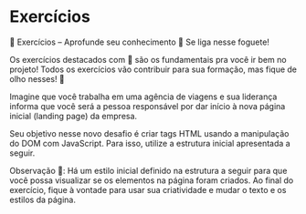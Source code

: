 # Exercícios

🚀 Exercícios – Aprofunde seu conhecimento
🚀 Se liga nesse foguete!

Os exercícios destacados com 🚀 são os fundamentais pra você ir bem no projeto! Todos os exercícios vão contribuir para sua formação, mas fique de olho nesses! 👀

Imagine que você trabalha em uma agência de viagens e sua liderança informa que você será a pessoa responsável por dar início à nova página inicial (landing page) da empresa.

Seu objetivo nesse novo desafio é criar tags HTML usando a manipulação do DOM com JavaScript. Para isso, utilize a estrutura inicial apresentada a seguir.

Observação 🔎: Há um estilo inicial definido na estrutura a seguir para que você possa visualizar se os elementos na página foram criados. Ao final do exercício, fique à vontade para usar sua criatividade e mudar o texto e os estilos da página.


<!DOCTYPE html>
<html>
  <head>
    <meta charset="UTF-8" />
    <meta name="viewport" content="width=device-width" />
    <title>Exercício</title>
    <style>
      section {
        border-color: black;
        border-style: solid;
      }

      .title {
        text-align: center;
      }

      .main-content {
        background-color: yellow;
      }

      .main-content .center-content {
        background-color: red;
        width: 50%;
        margin-left: auto;
        margin-right: auto;
      }

      .main-content .center-content p {
        font-style: italic;
      }

      .main-content .left-content {
        background-color: green;
        width: 60%;
        margin-left: 0;
        margin-right: auto;
      }

      .main-content .left-content .small-image {
        display: block;
        margin-left: auto;
        margin-right: auto;
        border-radius: 100%;
      }

      .main-content .right-content {
        background-color: blue;
        width: 60%;
        margin-left: auto;
        margin-right: 0;
      }

      .main-content .description {
        text-align: center;
      }
    </style>
  </head>
  <body>
    <script>
      // COLOQUE SEU CÓDIGO AQUI
    </script>
  </body>
</html>

Para criar a página inicial da agência de viagens, você deve utilizar apenas código JavaScript, o qual deve ser inserido entre as tags <script> e </script>.

Para dar início à página, você deve criar algumas tags, conforme o passo a passo indicado a seguir:

Adicione a tag h1 com o texto TrybeTrip - Agência de Viagens como filho da tag body;
Adicione a tag main com a classe main-content como filho da tag body;
Adicione a tag section com a classe center-content como filho da tag main criada no passo 2;
Adicione a tag p como filho do section criado no passo 3 e coloque algum texto;
Adicione a tag section com a classe left-content como filho da tag main criada no passo 2;
Adicione a tag section com a classe right-content como filho da tag main criada no passo 2;
Adicione uma imagem com src configurado para valor https://picsum.photos/200 e classe small-image. Esse elemento deve ser filho do section criado no passo 5;
Adicione uma lista não ordenada com os valores de 1 a 10 por extenso, ou seja, um, dois, três, e assim por diante. Essa lista deve ser filha do section criado no passo 6;
Adicione 3 tags h3, todas filhas do main criado no passo 2.
Bônus
Suponha que, depois da criação das tags indicadas, sua liderança tenha visualizado a estrutura inicial da página e pedido a você que fizesse as seguintes alterações:

Adicione a classe title na tag h1 criada;
Adicione a classe description nas 3 tags h3 criadas;
Remova a section criada no passo 5 (aquela que possui a classe left-content) por meio da função .removeChild();
Centralize a section criada no passo 6 (aquela que possui a classe right-content).
De olho na dica 👀: Para centralizar a section, basta configurar o margin-right: auto da section.

Troque a cor de fundo do elemento-pai da section criada no passo 3 (aquela que possui a classe center-content) para a cor verde;
Remova os dois últimos elementos (nove e dez) da lista criada no passo 8.

## Para praticar 01

🚀 Entendeu? Então, vamos praticar! Adicione o código a seguir a uma página HTML e adicione uma tag script. Você deverá fazer tudo usando somente JavaScript.

Adicione o código a seguir a uma página HTML e adicione uma tag script. Você deverá fazer tudo usando somente JavaScript.


<main id="parent-of-parent">
  <section id="parent">
    <section id="first-child"></section>
    <section id="where-are-you">
      <section id="first-child-of-child"></section>
    </section>
     Attention!
    <section id="third-child"></section>
    <section id="fourth-and-last-child"></section>
  </section>
</main>


Acesse o elemento where-are-you.
Acesse parent a partir de where-are-you e adicione uma color a ele.
Acesse o first-child-of-child e adicione um texto a ele. Você se lembra dos vídeos da aula anterior? Eles ensinam como fazer isso.
Acesse o first-child a partir de parent.
Acesse o first-child a partir de where-are-you.
Acesse o texto Attention! a partir de where-are-you.
Acesse o third-child a partir de where-are-you.
Acesse o third-child a partir de parent.

## Para praticar 02

<main id="paiDoPai">
  <section id="pai">
    <section id="primeiroFilho"></section>
    <section id="elementoOndeVoceEsta">
      <section id="primeiroFilhoDoFilho"></section>
      <section id="segundoEUltimoFilhoDoFilho"></section>
    </section>
    Atenção!
    <section id="terceiroFilho"></section>
    <section id="quartoEUltimoFilho"></section>
  </section>
</main>

Crie um irmão para elementoOndeVoceEsta.
Crie um filho para elementoOndeVoceEsta.
Crie um filho para primeiroFilhoDoFilho.
A partir desse filho criado, acesse terceiroFilho.

## Para praticar 03

<main id="father-of-father">
    <section id="parent">
      <section id="first-child">
        <h2>Primeiro Filho</h2>
      </section>
      <section id="where-are-you">
        <h2>Elemento que você deve remover</h2>
      </section>
      <section id="third-child">
        <h2>Terceiro Filho</h2>
      </section>
      <section id="quartoEUltimoFilho">
        <h2>Quarto Filho</h2>
      </section>
      
    </section>
  </main>
Remova a tag h2, filha do elemento where-are-you.